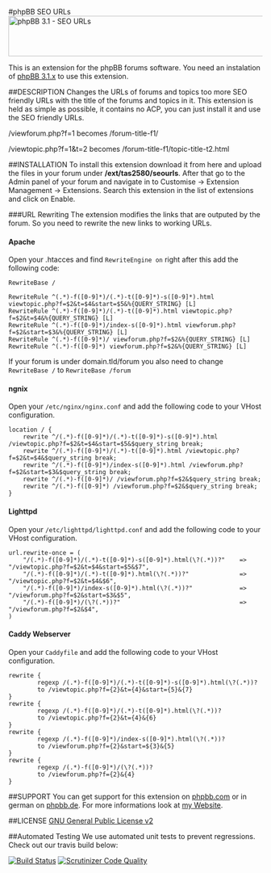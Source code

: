 #phpBB SEO URLs
<img src="https://tas2580.net/downloads/phpbb-seo-url/image.png" width="600" height="80" alt="phpBB 3.1 - SEO URLs" />

This is an extension for the phpBB forums software. You need an instalation of <a href="https://github.com/phpbb/phpbb">phpBB 3.1.x</a> to use this extension.

##DESCRIPTION
Changes the URLs of forums and topics too more SEO friendly URLs with the title of the forums and topics in it. This
extension is held as simple as possible, it contains no ACP, you can just install it and use the SEO friendly URLs.

/viewforum.php?f=1 becomes /forum-title-f1/

/viewtopic.php?f=1&t=2 becomes /forum-title-f1/topic-title-t2.html


##INSTALLATION
To install this extension download it from here and upload the files in your forum under <b>/ext/tas2580/seourls</b>.
After that go to the Admin panel of your forum and navigate in to Customise -> Extension Management -> Extensions. Search this extension in the list of extensions and click on Enable.

###URL Rewriting
The extension modifies the links that are outputed by the forum. So you need to rewrite the new links to working URLs.
#### Apache
Open your .htacces and find <code>RewriteEngine on</code> right after this add the following code:
```
RewriteBase /

RewriteRule ^(.*)-f([0-9]*)/(.*)-t([0-9]*)-s([0-9]*).html viewtopic.php?f=$2&t=$4&start=$5&%{QUERY_STRING} [L]
RewriteRule ^(.*)-f([0-9]*)/(.*)-t([0-9]*).html viewtopic.php?f=$2&t=$4&%{QUERY_STRING} [L]
RewriteRule ^(.*)-f([0-9]*)/index-s([0-9]*).html viewforum.php?f=$2&start=$3&%{QUERY_STRING} [L]
RewriteRule ^(.*)-f([0-9]*)/ viewforum.php?f=$2&%{QUERY_STRING} [L]
RewriteRule ^(.*)-f([0-9]*) viewforum.php?f=$2&%{QUERY_STRING} [L]
```
If your forum is under domain.tld/forum you also need to change <code>RewriteBase /</code> to <code>RewriteBase /forum</code>

#### ngnix
Open your `/etc/nginx/nginx.conf` and add the following code to your VHost configuration.
```
location / {
	rewrite ^/(.*)-f([0-9]*)/(.*)-t([0-9]*)-s([0-9]*).html /viewtopic.php?f=$2&t=$4&start=$5&$query_string break;
	rewrite ^/(.*)-f([0-9]*)/(.*)-t([0-9]*).html /viewtopic.php?f=$2&t=$4&$query_string break;
	rewrite ^/(.*)-f([0-9]*)/index-s([0-9]*).html /viewforum.php?f=$2&start=$3&$query_string break;
	rewrite ^/(.*)-f([0-9]*)/ /viewforum.php?f=$2&$query_string break;
	rewrite ^/(.*)-f([0-9]*) /viewforum.php?f=$2&$query_string break;
}
```

#### Lighttpd
Open your `/etc/lighttpd/lighttpd.conf` and add the following code to your VHost configuration.
```
url.rewrite-once = (
	"/(.*)-f([0-9]*)/(.*)-t([0-9]*)-s([0-9]*).html(\?(.*))?"	=> "/viewtopic.php?f=$2&t=$4&start=$5&$7",
	"/(.*)-f([0-9]*)/(.*)-t([0-9]*).html(\?(.*))?"				=> "/viewtopic.php?f=$2&t=$4&$6",
	"/(.*)-f([0-9]*)/index-s([0-9]*).html(\?(.*))?"				=> "/viewforum.php?f=$2&start=$3&$5",
	"/(.*)-f([0-9]*)/(\?(.*))?"									=> "/viewforum.php?f=$2&$4",
)
```

#### Caddy Webserver
Open your `Caddyfile` and add the following code to your VHost configuration.
```
rewrite {
		regexp /(.*)-f([0-9]*)/(.*)-t([0-9]*)-s([0-9]*).html(\?(.*))?
		to /viewtopic.php?f={2}&t={4}&start={5}&{7}
}
rewrite {
		regexp /(.*)-f([0-9]*)/(.*)-t([0-9]*).html(\?(.*))?
		to /viewtopic.php?f={2}&t={4}&{6}
}
rewrite {
		regexp /(.*)-f([0-9]*)/index-s([0-9]*).html(\?(.*))?
		to /viewforum.php?f={2}&start=${3}&{5}
}
rewrite {
		regexp /(.*)-f([0-9]*)/(\?(.*))?
		to /viewforum.php?f={2}&{4}
}
```
##SUPPORT
You can get support for this extension on <a href="https://www.phpbb.com/community/viewtopic.php?f=456&t=2288486">phpbb.com</a>
or in german on <a href="https://www.phpbb.de/community/viewtopic.php?f=149&t=233380">phpbb.de</a>. For more informations look at
<a href="https://tas2580.net/downloads/phpbb-seo-url/">my Website</a>.

##LICENSE
<a href="http://opensource.org/licenses/gpl-2.0.php">GNU General Public License v2</a>

##Automated Testing
We use automated unit tests to prevent regressions. Check out our travis build below:

[![Build Status](https://travis-ci.org/tas2580/seourls.svg?branch=master)](https://travis-ci.org/seourls)
[![Scrutinizer Code Quality](https://scrutinizer-ci.com/g/tas2580/seourls/badges/quality-score.png?b=master)](https://scrutinizer-ci.com/g/tas2580/seourls/?branch=master)
